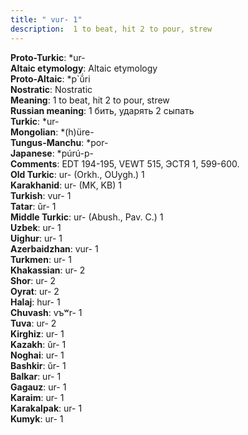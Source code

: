 ```yaml
---
title: " vur- 1"
description:  1 to beat, hit 2 to pour, strew
---
```


<strong>Proto-Turkic</strong>:  *ur-<br>
<strong>Altaic etymology</strong>:  Altaic etymology<br>
<strong> Proto-Altaic</strong>:  *p`ŭ́ri<br>
<strong>Nostratic</strong>:  Nostratic<br>
<strong>Meaning</strong>:  1 to beat, hit 2 to pour, strew<br>
<strong>Russian meaning</strong>:  1 бить, ударять 2 сыпать<br>
<strong>Turkic</strong>:  *ur-<br>
<strong>Mongolian</strong>:  *(h)üre-<br>
<strong>Tungus-Manchu</strong>:  *por-<br>
<strong>Japanese</strong>:  *púrú-p-<br>
<strong>Comments</strong>:  EDT 194-195, VEWT 515, ЭСТЯ 1, 599-600.<br>
<strong>Old Turkic</strong>:  ur- (Orkh., OUygh.) 1<br>
<strong>Karakhanid</strong>:  ur- (MK, KB) 1<br>
<strong>Turkish</strong>:  vur- 1<br>
<strong>Tatar</strong>:  ŭr- 1<br>
<strong>Middle Turkic</strong>:  ur- (Abush., Pav. C.) 1<br>
<strong>Uzbek</strong>:  ur- 1<br>
<strong>Uighur</strong>:  ur- 1<br>
<strong>Azerbaidzhan</strong>:  vur- 1<br>
<strong>Turkmen</strong>:  ur- 1<br>
<strong>Khakassian</strong>:  ur- 2<br>
<strong>Shor</strong>:  ur- 2<br>
<strong>Oyrat</strong>:  ur- 2<br>
<strong>Halaj</strong>:  hur- 1<br>
<strong>Chuvash</strong>:  vъʷr- 1<br>
<strong>Tuva</strong>:  ur- 2<br>
<strong>Kirghiz</strong>:  ur- 1<br>
<strong>Kazakh</strong>:  ŭr- 1<br>
<strong>Noghai</strong>:  ur- 1<br>
<strong>Bashkir</strong>:  ŭr- 1<br>
<strong>Balkar</strong>:  ur- 1<br>
<strong>Gagauz</strong>:  ur- 1<br>
<strong>Karaim</strong>:  ur- 1<br>
<strong>Karakalpak</strong>:  ur- 1<br>
<strong>Kumyk</strong>:  ur- 1<br>


